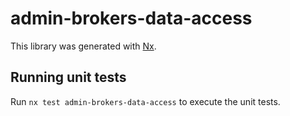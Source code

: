 # admin-brokers-data-access

This library was generated with [Nx](https://nx.dev).

## Running unit tests

Run `nx test admin-brokers-data-access` to execute the unit tests.

